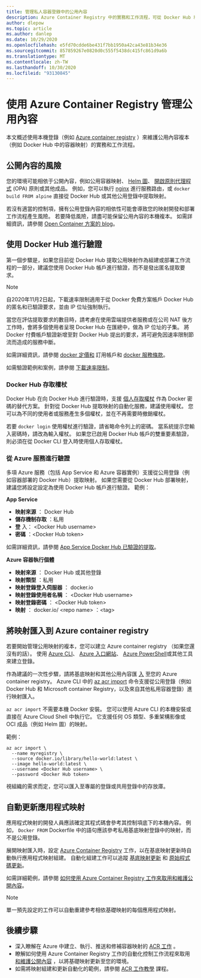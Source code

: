```yaml
---
title: 管理私人容器登錄中的公用內容
description: Azure Container Registry 中的實務和工作流程，可從 Docker Hub 和其他公開內容管理公用影像的相依性
author: dlepow
ms.topic: article
ms.author: danlep
ms.date: 10/29/2020
ms.openlocfilehash: e5fd70cdde6be431f7bb1950a42ca43e81b34e36
ms.sourcegitcommit: 857859267e0820d0c555f5438dc415fc861d9a6b
ms.translationtype: MT
ms.contentlocale: zh-TW
ms.lasthandoff: 10/30/2020
ms.locfileid: "93130845"
---
```

# <a name="manage-public-content-with-azure-container-registry"></a>使用 Azure Container Registry 管理公用內容

本文概述使用本機登錄（例如 [Azure container registry](container-registry-intro.md) ）來維護公用內容複本（例如 Docker Hub 中的容器映射）的實務和工作流程。 


## <a name="risks-with-public-content"></a>公開內容的風險

您的環境可能相依于公開內容，例如公用容器映射、 [Helm 圖](https://helm.sh/)、 [開啟原則代理程式](https://www.openpolicyagent.org/) (OPA) 原則或其他成品。 例如，您可以執行 [nginx](https://hub.docker.com/_/nginx) 進行服務路由，或 `docker build FROM alpine` 直接從 Docker Hub 或其他公用登錄中提取映射。 

若沒有適當的控制項，擁有公用登錄內容的相依性可能會導致您的映射開發和部署工作流程產生風險。 若要降低風險，請盡可能保留公用內容的本機複本。 如需詳細資訊，請參閱 [Open Container 方案的 blog](https://opencontainers.org/posts/blog/2020-10-30-consuming-public-content/)。 

## <a name="authenticate-with-docker-hub"></a>使用 Docker Hub 進行驗證

第一個步驟是，如果您目前從 Docker Hub 提取公用映射作為組建或部署工作流程的一部分，建議您使用 Docker Hub 帳戶進行驗證，而不是發出匿名提取要求。

> [!NOTE]
> 自2020年11月2日起，下載速率限制適用于從 Docker 免費方案帳戶 Docker Hub 的匿名和已驗證要求，並由 IP 位址強制執行。 
>
> 當您在評估提取要求的數目時，請考慮在使用雲端提供者服務或在公司 NAT 後方工作時，會將多個使用者呈現 Docker Hub 在匯總中，做為 IP 位址的子集。  將 Docker 付費帳戶驗證新增至對 Docker Hub 提出的要求，將可避免因速率限制節流而造成的服務中斷。
>
> 如需詳細資訊，請參閱 [docker 定價和](https://www.docker.com/pricing) 訂用帳戶和 [docker 服務條款](https://www.docker.com/legal/docker-terms-service)。

如需驗證範例和案例，請參閱 [下載速率限制](https://docs.docker.com/docker-hub/download-rate-limit/)。

### <a name="docker-hub-access-token"></a>Docker Hub 存取權杖

Docker Hub 在向 Docker Hub 進行驗證時，支援 [個人存取權杖](https://docs.docker.com/docker-hub/access-tokens/) 作為 Docker 密碼的替代方案。 針對從 Docker Hub 提取映射的自動化服務，建議使用權杖。 您可以為不同的使用者或服務產生多個權杖，並在不再需要時撤銷權杖。

若要 `docker login` 使用權杖進行驗證，請省略命令列上的密碼。 當系統提示您輸入密碼時，請改為輸入權杖。 如果您已啟用 Docker Hub 帳戶的雙重要素驗證，則必須在從 Docker CLI 登入時使用個人存取權杖。

### <a name="authenticate-from-azure-services"></a>從 Azure 服務進行驗證

多項 Azure 服務（包括 App Service 和 Azure 容器實例）支援從公用登錄（例如容器部署的 Docker Hub）提取映射。 如果您需要從 Docker Hub 部署映射，建議您將設定設定為使用 Docker Hub 帳戶進行驗證。 範例：

**App Service**

* **映射來源** ： Docker Hub
* **儲存機制存取** ：私用
* **登** 入： \<Docker Hub username>
* **密碼** ：\<Docker Hub token>

如需詳細資訊，請參閱 [App Service Docker Hub 已驗證的提取](https://azure.github.io/AppService/2020/10/15/Docker-Hub-authenticated-pulls-on-App-Service.html)。

**Azure 容器執行個體**

* **映射來源** ： Docker Hub 或其他登錄
* **映射類型** ：私用
* **映射登錄登入伺服器** ： docker.io
* **映射登錄使用者名稱** ： \<Docker Hub username>
* **映射登錄密碼** ： \<Docker Hub token>
* **映射** ： docker.io/ \<repo name\> ：\<tag>

## <a name="import-images-to-an-azure-container-registry"></a>將映射匯入到 Azure container registry
 
若要開始管理公用映射的複本，您可以建立 Azure container registry （如果您還沒有的話）。 使用 [Azure CLI](container-registry-get-started-azure-cli.md)、 [Azure 入口網站](container-registry-get-started-portal.md)、 [Azure PowerShell](container-registry-get-started-powershell.md)或其他工具來建立登錄。 

作為建議的一次性步驟，請將基底映射和其他公用內容匯 [入](container-registry-import-images.md) 至您的 Azure container registry。 Azure CLI 中的 [az acr import](/cli/azure/acr#az_acr_import) 命令支援從公用登錄（例如 Docker Hub 和 Microsoft container Registry，以及來自其他私用容器登錄）進行映射匯入。 

`az acr import` 不需要本機 Docker 安裝。 您可以使用 Azure CLI 的本機安裝或直接在 Azure Cloud Shell 中執行它。 它支援任何 OS 類型、多重架構影像或 OCI 成品（例如 Helm 圖）的映射。

範例：

```azurecli-interactive
az acr import \
  --name myregistry \
  --source docker.io/library/hello-world:latest \
  --image hello-world:latest \
  --username <Docker Hub username> \
  --password <Docker Hub token>
```

視組織的需求而定，您可以匯入至專屬的登錄或共用登錄中的存放庫。

## <a name="automate-application-image-updates"></a>自動更新應用程式映射

應用程式映射的開發人員應該確定其程式碼會參考其控制項底下的本機內容。 例如， `Docker FROM` Dockerfile 中的語句應該參考私用基底映射登錄中的映射，而不是公用登錄。 

展開映射匯入時，設定 [Azure Container Registry](container-registry-tasks-overview.md) 工作，以在基底映射更新時自動執行應用程式映射組建。 自動化組建工作可以追蹤 [基底映射更新](container-registry-tasks-base-images.md) 和 [原始程式碼更新](container-registry-tasks-overview.md#trigger-task-on-source-code-update)。

如需詳細範例，請參閱 [如何使用 Azure Container Registry 工作來取用和維護公開內容](tasks-consume-public-content.md)。 

> [!NOTE]
> 單一預先設定的工作可以自動重建參考相依基礎映射的每個應用程式映射。 
 
## <a name="next-steps"></a>後續步驟
 
* 深入瞭解在 Azure 中建立、執行、推送和修補容器映射的 [ACR 工作](container-registry-tasks-overview.md) 。
* 瞭解如何使用 Azure Container Registry 工作的自動化控制工作流程來取用 [和維護公開內容](tasks-consume-public-content.md) ，以將基礎映射更新至您的環境。 
* 如需將映射組建和更新自動化的範例，請參閱 [ACR 工作教學](container-registry-tutorial-quick-task.md) 課程。
